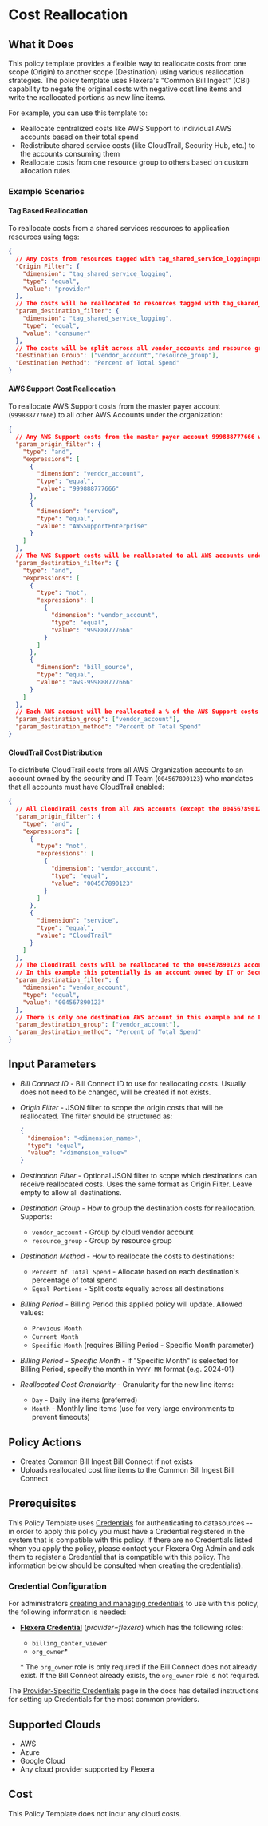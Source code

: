 # Cost Reallocation

## What it Does

This policy template provides a flexible way to reallocate costs from one scope (Origin) to another scope (Destination) using various reallocation strategies. The policy template uses Flexera's "Common Bill Ingest" (CBI) capability to negate the original costs with negative cost line items and write the reallocated portions as new line items.

For example, you can use this template to:
- Reallocate centralized costs like AWS Support to individual AWS accounts based on their total spend
- Redistribute shared service costs (like CloudTrail, Security Hub, etc.) to the accounts consuming them
- Reallocate costs from one resource group to others based on custom allocation rules

### Example Scenarios

#### Tag Based Reallocation

To reallocate costs from a shared services resources to application resources using tags:

```json
{
  // Any costs from resources tagged with tag_shared_service_logging=provider will be reallocated
  "Origin Filter": {
    "dimension": "tag_shared_service_logging",
    "type": "equal",
    "value": "provider"
  },
  // The costs will be reallocated to resources tagged with tag_shared_service_logging=consumer
  "param_destination_filter": {
    "dimension": "tag_shared_service_logging",
    "type": "equal",
    "value": "consumer"
  },
  // The costs will be split across all vendor_accounts and resource groups in the destination filter based on the RG's % of total spend
  "Destination Group": ["vendor_account","resource_group"],
  "Destination Method": "Percent of Total Spend"
}
```

#### AWS Support Cost Reallocation

To reallocate AWS Support costs from the master payer account (`999888777666`) to all other AWS Accounts under the organization:

```json
{
  // Any AWS Support costs from the master payer account 999888777666 will be reallocated
  "param_origin_filter": {
    "type": "and",
    "expressions": [
      {
        "dimension": "vendor_account",
        "type": "equal",
        "value": "999888777666"
      },
      {
        "dimension": "service",
        "type": "equal",
        "value": "AWSSupportEnterprise"
      }
    ]
  },
  // The AWS Support costs will be reallocated to all AWS accounts under the master payer account (999888777666) except the master payer account itself
  "param_destination_filter": {
    "type": "and",
    "expressions": [
      {
        "type": "not",
        "expressions": [
          {
            "dimension": "vendor_account",
            "type": "equal",
            "value": "999888777666"
          }
        ]
      },
      {
        "dimension": "bill_source",
        "type": "equal",
        "value": "aws-999888777666"
      }
    ]
  },
  // Each AWS account will be reallocated a % of the AWS Support costs based on the account's % total spend
  "param_destination_group": ["vendor_account"],
  "param_destination_method": "Percent of Total Spend"
}
```

#### CloudTrail Cost Distribution

To distribute CloudTrail costs from all AWS Organization accounts to an account owned by the security and IT Team (`004567890123`) who mandates that all accounts must have CloudTrail enabled:

```json
{
  // All CloudTrail costs from all AWS accounts (except the 004567890123 account) will be reallocated
  "param_origin_filter": {
    "type": "and",
    "expressions": [
      {
        "type": "not",
        "expressions": [
          {
            "dimension": "vendor_account",
            "type": "equal",
            "value": "004567890123"
          }
        ]
      },
      {
        "dimension": "service",
        "type": "equal",
        "value": "CloudTrail"
      }
    ]
  },
  // The CloudTrail costs will be reallocated to the 004567890123 account
  // In this example this potentially is an account owned by IT or Security persona who has mandated CloudTrail to be enabled on all accounts
  "param_destination_filter": {
    "dimension": "vendor_account",
    "type": "equal",
    "value": "004567890123"
  },
  // There is only one destination AWS account in this example and no Resource Groups on AWS, so these params won't have any effect
  "param_destination_group": ["vendor_account"],
  "param_destination_method": "Percent of Total Spend"
}

```

## Input Parameters

- *Bill Connect ID* - Bill Connect ID to use for reallocating costs. Usually does not need to be changed, will be created if not exists.

- *Origin Filter* - JSON filter to scope the origin costs that will be reallocated. The filter should be structured as:
  ```json
  {
    "dimension": "<dimension_name>",
    "type": "equal",
    "value": "<dimension_value>"
  }
  ```

- *Destination Filter* - Optional JSON filter to scope which destinations can receive reallocated costs. Uses the same format as Origin Filter. Leave empty to allow all destinations.

- *Destination Group* - How to group the destination costs for reallocation. Supports:
  - `vendor_account` - Group by cloud vendor account
  - `resource_group` - Group by resource group

- *Destination Method* - How to reallocate the costs to destinations:
  - `Percent of Total Spend` - Allocate based on each destination's percentage of total spend
  - `Equal Portions` - Split costs equally across all destinations

- *Billing Period* - Billing Period this applied policy will update. Allowed values:
  - `Previous Month`
  - `Current Month`
  - `Specific Month` (requires Billing Period - Specific Month parameter)

- *Billing Period - Specific Month* - If "Specific Month" is selected for Billing Period, specify the month in `YYYY-MM` format (e.g. 2024-01)

- *Reallocated Cost Granularity* - Granularity for the new line items:
  - `Day` - Daily line items (preferred)
  - `Month` - Monthly line items (use for very large environments to prevent timeouts)

## Policy Actions

- Creates Common Bill Ingest Bill Connect if not exists
- Uploads reallocated cost line items to the Common Bill Ingest Bill Connect

## Prerequisites

This Policy Template uses [Credentials](https://docs.flexera.com/flexera/EN/Automation/ManagingCredentialsExternal.htm) for authenticating to datasources -- in order to apply this policy you must have a Credential registered in the system that is compatible with this policy. If there are no Credentials listed when you apply the policy, please contact your Flexera Org Admin and ask them to register a Credential that is compatible with this policy. The information below should be consulted when creating the credential(s).

### Credential Configuration

For administrators [creating and managing credentials](https://docs.flexera.com/flexera/EN/Automation/ManagingCredentialsExternal.htm) to use with this policy, the following information is needed:

- [**Flexera Credential**](https://docs.flexera.com/flexera/EN/Automation/ProviderCredentials.htm) (*provider=flexera*) which has the following roles:
  - `billing_center_viewer`
  - `org_owner`*

  \* The `org_owner` role is only required if the Bill Connect does not already exist. If the Bill Connect already exists, the `org_owner` role is not required.

The [Provider-Specific Credentials](https://docs.flexera.com/flexera/EN/Automation/ProviderCredentials.htm) page in the docs has detailed instructions for setting up Credentials for the most common providers.

## Supported Clouds

- AWS
- Azure
- Google Cloud
- Any cloud provider supported by Flexera

## Cost

This Policy Template does not incur any cloud costs.
